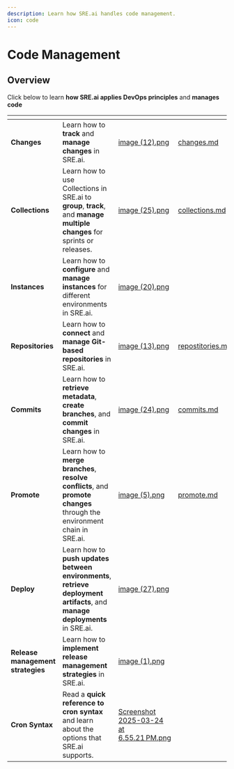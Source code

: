 ```yaml
---
description: Learn how SRE.ai handles code management.
icon: code
---
```


# Code Management

## Overview

Click below to learn **how SRE.ai applies DevOps principles** and **manages code**

<table data-view="cards"><thead><tr><th></th><th></th><th data-hidden data-card-cover data-type="files"></th><th data-hidden data-type="content-ref"></th><th data-hidden data-card-target data-type="content-ref"></th></tr></thead><tbody><tr><td><strong>Changes</strong></td><td>Learn how to <strong>track</strong> and <strong>manage changes</strong> in SRE.ai.</td><td><a href="../.gitbook/assets/image (12).png">image (12).png</a></td><td><a href="changes.md">changes.md</a></td><td><a href="changes.md">changes.md</a></td></tr><tr><td><strong>Collections</strong></td><td>Learn how to use Collections in SRE.ai to <strong>group</strong>, <strong>track</strong>, and <strong>manage multiple changes</strong> for sprints or releases.</td><td><a href="../.gitbook/assets/image (25).png">image (25).png</a></td><td><a href="collections.md">collections.md</a></td><td><a href="collections.md">collections.md</a></td></tr><tr><td><strong>Instances</strong></td><td>Learn how to <strong>configure</strong> and <strong>manage instances</strong> for different environments in SRE.ai.</td><td><a href="../.gitbook/assets/image (20).png">image (20).png</a></td><td></td><td><a href="instances.md">instances.md</a></td></tr><tr><td><strong>Repositories</strong></td><td>Learn how to <strong>connect</strong> and <strong>manage</strong> <strong>Git-based repositories</strong> in SRE.ai.</td><td><a href="../.gitbook/assets/image (13).png">image (13).png</a></td><td><a href="repostitories.md">repostitories.md</a></td><td><a href="repostitories.md">repostitories.md</a></td></tr><tr><td><strong>Commits</strong></td><td>Learn how to <strong>retrieve metadata</strong>, <strong>create branches</strong>, and <strong>commit changes</strong> in SRE.ai.</td><td><a href="../.gitbook/assets/image (24).png">image (24).png</a></td><td><a href="commits.md">commits.md</a></td><td><a href="commits.md">commits.md</a></td></tr><tr><td><strong>Promote</strong></td><td>Learn how to <strong>merge branches</strong>, <strong>resolve conflicts</strong>, and <strong>promote changes</strong> through the environment chain in SRE.ai.</td><td><a href="../.gitbook/assets/image (5).png">image (5).png</a></td><td><a href="promote.md">promote.md</a></td><td><a href="promote.md">promote.md</a></td></tr><tr><td><strong>Deploy</strong></td><td>Learn how to <strong>push updates</strong> <strong>between environments</strong>, <strong>retrieve deployment artifacts</strong>, and <strong>manage deployments</strong> in SRE.ai.</td><td><a href="../.gitbook/assets/image (27).png">image (27).png</a></td><td></td><td><a href="deploy.md">deploy.md</a></td></tr><tr><td><strong>Release management strategies</strong></td><td>Learn how to <strong>implement release management strategies</strong> in SRE.ai.</td><td><a href="../.gitbook/assets/image (1).png">image (1).png</a></td><td></td><td><a href="release-management-strategies.md">release-management-strategies.md</a></td></tr><tr><td><strong>Cron Syntax</strong></td><td>Read a <strong>quick reference to cron syntax</strong> and learn about the options that SRE.ai supports.</td><td><a href="../.gitbook/assets/Screenshot 2025-03-24 at 6.55.21 PM.png">Screenshot 2025-03-24 at 6.55.21 PM.png</a></td><td></td><td><a href="cron-syntax.md">cron-syntax.md</a></td></tr></tbody></table>

